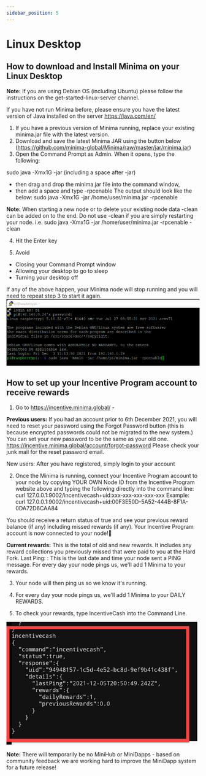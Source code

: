 ```yaml
---
sidebar_position: 5
---
```


# Linux Desktop

## How to download and Install Minima on your Linux Desktop 
**Note:** If you are using Debian OS (including Ubuntu) please follow the instructions on the get-started-linux-server channel.

If you have not run Minima before, please ensure you have the latest version of Java installed on the server https://java.com/en/

1. If you have a previous version of Minima running, replace your existing minima.jar file with the latest version.
2. Download and save the latest Minima JAR using the button below (https://github.com/minima-global/Minima/raw/master/jar/minima.jar)
3. Open the Command Prompt as Admin. When it opens, type the following:

sudo java -Xmx1G -jar (including a space after -jar) 
- then drag and drop the minima.jar file into the command window, 
- then add a space and type -rpcenable 
The output should look like the below:
sudo java -Xmx1G -jar /home/user/minima.jar -rpcenable

**Note:** When starting a new node or to delete your existing node data -clean can be added on to the end. Do not use -clean if you are simply restarting your node.
i.e. sudo java -Xmx1G -jar /home/user/minima.jar -rpcenable -clean

4. Hit the Enter key

5. Avoid
- Closing your Command Prompt window
- Allowing your desktop to go to sleep
- Turning your desktop off

If any of the above happen, your Minima node will stop running and you will need to repeat step 3 to start it again. 
![Linux](/img/runanode/linux_1.png)

## How to set up your Incentive Program account to receive rewards

1. Go to https://incentive.minima.global/ - 

**Previous users:** If you had an account prior to 6th December 2021, you will need to reset your password using the Forgot Password button (this is because encrypted passwords could not be migrated to the new system.)
You can set your new password to be the same as your old one. 
https://incentive.minima.global/account/forgot-password
Please check your junk mail for the reset password email.

New users: After you have registered, simply login to your account

2. Once the Minima is running, connect your Incentive Program account to your node by copying YOUR OWN Node ID from the Incentive Program website above and typing the following directly into the command line: 
curl 127.0.0.1:9002/incentivecash+uid:xxx-xxx-xxx-xxx-xxx
Example:
curl 127.0.0.1:9002/incentivecash+uid:00F3E50D-5A52-444B-8F1A-0DA72D6CAA84

You should receive a return status of true and see your previous reward balance (if any) including missed rewards (if any).
Your Incentive Program account is now connected to your node!🥳 

**Current rewards:** This is the total of old and new rewards. It includes any reward collections you previously missed that were paid to you at the Hard Fork.
Last Ping: : This is the last date and time your node sent a PING message. For every day your node pings us, we'll add 1 Minima to your rewards.

3. Your node will then ping us so we know it's running. 

4. For every day your node pings us, we'll add 1 Minima to your DAILY REWARDS. 

5. To check your rewards, type IncentiveCash into the Command Line. 

![Linux](/img/runanode/linux_2.png)


**Note:** There will temporarily be no MiniHub or MiniDapps - based on community feedback we are working hard to improve the MiniDapp system for a future release! 


